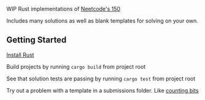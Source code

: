 WIP Rust implementations of [Neetcode's 150](https://neetcode.io/)

Includes many solutions as well as blank templates for solving on your own.

## Getting Started

[Install Rust](https://www.rust-lang.org/tools/install)

Build projects by running `cargo build` from project root

See that solution tests are passing by running `cargo test` from project root

Try out a problem with a template in a submissions folder. Like [counting bits](src/problems/counting_bits/submissions/template.rs)
